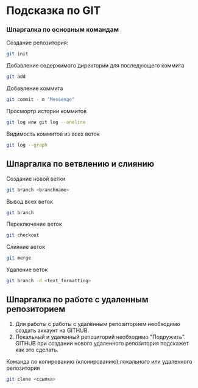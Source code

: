 # Подсказка по GIT
### Шпаргалка по основным командам

Создание репозитория:
```sh
git init
```

Добавление содержимого директории для последующего коммита
```sh
git add
```

Добавление коммита
```sh
git commit - m "Messenge"
```

Просмортр истории коммитов
```sh
git log или git log --oneline
```

Видимость коммитов из всех веток

```sh
git log --graph

```

## Шпаргалка по ветвлению и слиянию

Создание новой ветки
```sh
git branch <branchname> 
```

Вывод всех веток 
```sh
git branch
```

Переключение веток
```sh
git checkout
```

Слияние веток
```sh
git merge 
```
 Удаление веток
```sh
git branch -d <text_formatting>
```

## Шпаргалка по работе с удаленным репозиторием

1. Для работы с работы с удалённым репозиторием необходимо создать аккаунт на GITHUB.
2. Локальный и удаленный репозиторий необходимо "Подружить". GITHUB при создании нового удаленного репозитория подскажет как это сделать.

Команда по копированию (клонированию) локального или удаленного репозитория
```sh
git clone <ссылка>
```

